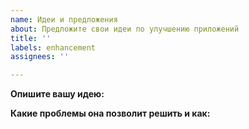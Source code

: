 ```yaml
---
name: Идеи и предложения
about: Предложите свои идеи по улучшению приложений
title: ''
labels: enhancement
assignees: ''

---
```


**Опишите вашу идею:**

**Какие проблемы она позволит решить и как:**
